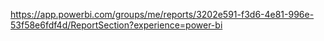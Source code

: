 https://app.powerbi.com/groups/me/reports/3202e591-f3d6-4e81-996e-53f58e6fdf4d/ReportSection?experience=power-bi
